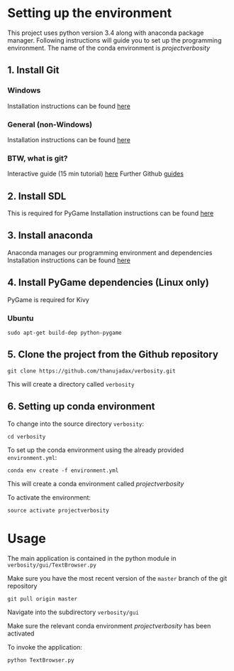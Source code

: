 # Setting up the environment
This project uses python version 3.4 along with anaconda package manager. Following instructions will guide you to set up the programming environment.
The name of the conda environment is *projectverbosity*
## 1. Install Git
### Windows
Installation instructions can be found [here](https://desktop.github.com/)

### General (non-Windows)
Installation instructions can be found [here](https://git-scm.com/book/en/v2/Getting-Started-Installing-Git)

### BTW, what is git?
Interactive guide (15 min tutorial) [here](https://try.github.io/levels/1/challenges/1)
Further Github [guides](https://guides.github.com/)

## 2. Install SDL
This is required for PyGame
Installation instructions can be found [here](https://wiki.libsdl.org/Installation)

## 3. Install anaconda
Anaconda manages our programming environment and dependencies
Installation instructions can be found [here](https://docs.continuum.io/anaconda/install)

## 4. Install PyGame dependencies (Linux only)
PyGame is required for Kivy
### Ubuntu
```
sudo apt-get build-dep python-pygame
```
## 5. Clone the project from the Github repository
```
git clone https://github.com/thanujadax/verbosity.git
```
This will create a directory called `verbosity`

## 6. Setting up conda environment
To change into the source directory `verbosity`:
```
cd verbosity
```

To set up the conda environment using the already provided `environment.yml`:
```
conda env create -f environment.yml
```
This will create a conda environment called *projectverbosity*

To activate the environment:
```
source activate projectverbosity
```

# Usage
The main application is contained in the python module in `verbosity/gui/TextBrowser.py`

Make sure you have the most recent version of the `master` branch of the git repository
```
git pull origin master
```

Navigate into the subdirectory `verbosity/gui`


Make sure the relevant conda environment *projectverbosity* has been activated


To invoke the application:
```
python TextBrowser.py
``` 
